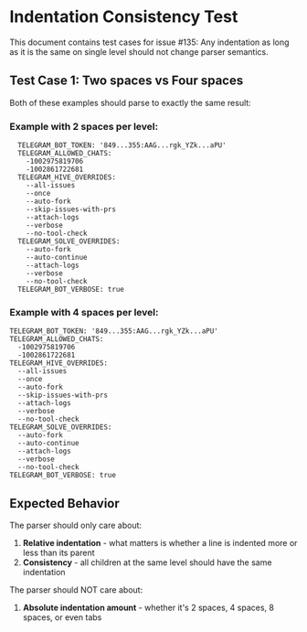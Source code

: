 # Indentation Consistency Test

This document contains test cases for issue #135: Any indentation as long as it is the same on single level should not change parser semantics.

## Test Case 1: Two spaces vs Four spaces

Both of these examples should parse to exactly the same result:

### Example with 2 spaces per level:
```
  TELEGRAM_BOT_TOKEN: '849...355:AAG...rgk_YZk...aPU'
  TELEGRAM_ALLOWED_CHATS:
    -1002975819706
    -1002861722681
  TELEGRAM_HIVE_OVERRIDES:
    --all-issues
    --once
    --auto-fork
    --skip-issues-with-prs
    --attach-logs
    --verbose
    --no-tool-check
  TELEGRAM_SOLVE_OVERRIDES:
    --auto-fork
    --auto-continue
    --attach-logs
    --verbose
    --no-tool-check
  TELEGRAM_BOT_VERBOSE: true
```

### Example with 4 spaces per level:
```
TELEGRAM_BOT_TOKEN: '849...355:AAG...rgk_YZk...aPU'
TELEGRAM_ALLOWED_CHATS:
  -1002975819706
  -1002861722681
TELEGRAM_HIVE_OVERRIDES:
  --all-issues
  --once
  --auto-fork
  --skip-issues-with-prs
  --attach-logs
  --verbose
  --no-tool-check
TELEGRAM_SOLVE_OVERRIDES:
  --auto-fork
  --auto-continue
  --attach-logs
  --verbose
  --no-tool-check
TELEGRAM_BOT_VERBOSE: true
```

## Expected Behavior

The parser should only care about:
1. **Relative indentation** - what matters is whether a line is indented more or less than its parent
2. **Consistency** - all children at the same level should have the same indentation

The parser should NOT care about:
1. **Absolute indentation amount** - whether it's 2 spaces, 4 spaces, 8 spaces, or even tabs
